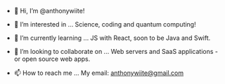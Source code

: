 - 👋 Hi, I’m @anthonywiite!


- 👀 I’m interested in ...
 Science, coding and quantum computing!

- 🌱 I’m currently learning ...
JS with React, soon to be Java and Swift.

- 💞️ I’m looking to collaborate on ...
Web servers and SaaS applications - or open source web apps.

- 📫 How to reach me ...
My email: anthonywiite@gmail.com
